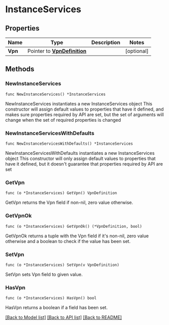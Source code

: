 # InstanceServices

## Properties

Name | Type | Description | Notes
------------ | ------------- | ------------- | -------------
**Vpn** | Pointer to [**VpnDefinition**](VpnDefinition.md) |  | [optional] 

## Methods

### NewInstanceServices

`func NewInstanceServices() *InstanceServices`

NewInstanceServices instantiates a new InstanceServices object
This constructor will assign default values to properties that have it defined,
and makes sure properties required by API are set, but the set of arguments
will change when the set of required properties is changed

### NewInstanceServicesWithDefaults

`func NewInstanceServicesWithDefaults() *InstanceServices`

NewInstanceServicesWithDefaults instantiates a new InstanceServices object
This constructor will only assign default values to properties that have it defined,
but it doesn't guarantee that properties required by API are set

### GetVpn

`func (o *InstanceServices) GetVpn() VpnDefinition`

GetVpn returns the Vpn field if non-nil, zero value otherwise.

### GetVpnOk

`func (o *InstanceServices) GetVpnOk() (*VpnDefinition, bool)`

GetVpnOk returns a tuple with the Vpn field if it's non-nil, zero value otherwise
and a boolean to check if the value has been set.

### SetVpn

`func (o *InstanceServices) SetVpn(v VpnDefinition)`

SetVpn sets Vpn field to given value.

### HasVpn

`func (o *InstanceServices) HasVpn() bool`

HasVpn returns a boolean if a field has been set.


[[Back to Model list]](../README.md#documentation-for-models) [[Back to API list]](../README.md#documentation-for-api-endpoints) [[Back to README]](../README.md)


